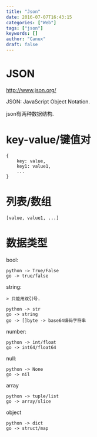 ```yaml
---
title: "Json"
date: 2016-07-07T16:43:15
categories: ["Web"]
tags: ["json"]
keywords: []
author: "Canux"
draft: false
---
```


# JSON

<http://www.json.org/>

JSON: JavaScript Object Notation.

json有两种数据结构.

# key-value/键值对

    {
        key: value,
        key1: value1,
        ...
    }

# 列表/数组

    [value, value1, ...]

# 数据类型

bool:

    python -> True/False
    go -> true/false

string:

    > 只能用双引号.

    python -> str
    go -> string
    go -> []byte -> base64编码字符串

number:

    python -> int/float
    go -> int64/float64

null:

    python -> None
    go -> nil

array

    python -> tuple/list
    go -> array/slice

object

    python -> dict
    go -> struct/map
